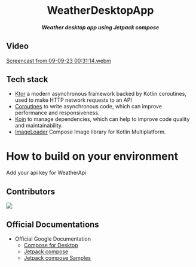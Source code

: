 <h1 align="center"> WeatherDesktopApp</h1>
<h5 align="center"> Weather desktop app using Jetpack compose</h5>

## Video
[Screencast from 09-09-23 00:31:14.webm](https://github.com/NadaFeteiha/WeatherDesktopApp/assets/92039633/e44ba734-59be-416e-8967-07293fc09d11)

## Tech stack
- [Ktor](https://ktor.io/docs/getting-started-ktor-client.html) a modern asynchronous framework backed by Kotlin coroutines, used to make HTTP network requests to an API  
- [Coroutines](https://developer.android.com/kotlin/coroutines) to write asynchronous code, which can improve performance and responsiveness.
- [Koin](https://insert-koin.io/docs/reference/koin-ktor/ktor/) to manage dependencies, which can help to improve code quality and maintainability.
- [ImageLoader](https://github.com/qdsfdhvh/compose-imageloader) Compose Image library for Kotlin Multiplatform.


# How to build on your environment
Add your api key for WeatherApi


## Contributors
<a href="https://github.com/NadaFeteiha/WeatherDesktopApp/graphs/contributors">
  <img src="https://contrib.rocks/image?repo=NadaFeteiha/WeatherDesktopApp" />
</a>



## Official Documentations

- Official Google Documentation
    - [Compose for Desktop](https://www.jetbrains.com/lp/compose/)
    - [Jetpack compose](https://developer.android.com/jetpack/compose)
    - [Jetpack compose Samples](https://github.com/android/compose-samples)
